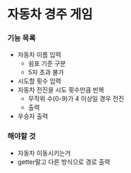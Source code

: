 # 자동차 경주 게임

### 기능 목록
- 자동차 이름 입력
  - 쉼표 기준 구분
  - 5자 초과 불가
- 시도할 횟수 입력
- 자동차 전진을 시도 횟수만큼 반복
  - 무작위 수(0-9)가 4 이상일 경우 전진
  - 출력
- 우승자 출력


### 해야할 것
- 자동차 이동시키는거
- getter말고 다른 방식으로 경로 출력